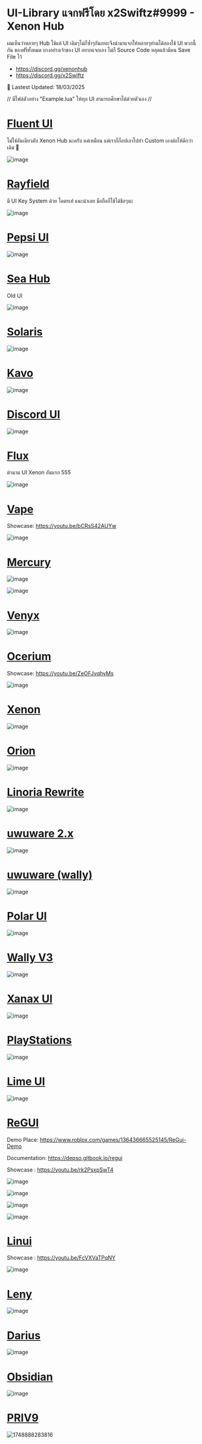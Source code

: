 # UI-Library แจกฟรีโดย x2Swiftz#9999 - Xenon Hub 

ผมเห็นว่าหลายๆ Hub ใช้แต่ UI เดิมๆไม่ก็ซ้ำๆกันเยอะจึงนำมาแจกให้หลายๆท่านได้ลองใช้ UI พวกนี้กัน
ของฟรีทั้งหมด บางอย่างเจ้าของ UI อยากแจกเอง ไม่ก็ Source Code หลุดแล้วมีคน Save File ไว้

- https://discord.gg/xenonhub
- https://discord.gg/x2Swiftz

📅 Lastest Updated: 18/03/2025

// มีไฟล์ตัวอย่าง "Example.lua" ให้ทุก UI สามารถศึกษาได้ด้วยตัวเอง //

# [Fluent UI](https://raw.githubusercontent.com/x2Swiftz/UI-Library/main/Libraries/FluentUI-Example.lua)

ไม่ใช่อันเดียวดับ Xenon Hub นะครับ แค่เหมือน แต่เราก็ก็อปเอาไปทำ Custom เองต่อให้ดีกว่าเดิม 🤣

![image](https://github.com/x2Swiftz/UI-Library/assets/52291809/bd3568ba-4441-46cc-b57d-9e9a721266b7)

# [Rayfield](https://raw.githubusercontent.com/x2Swiftz/UI-Library/main/Libraries/Rayfield%20-%20Library.lua)

มี UI Key System ด้วย โคตรเท่่ แนะนำเลย มือถือก็ใช้ได้ชิลๆนะ

![image](https://github.com/x2Swiftz/UI-Library/assets/52291809/bb07945d-d339-4fff-9fc3-2529fa05b0f1)

# [Pepsi UI](https://github.com/x2Swiftz/UI-Library/blob/main/Libraries/Pepsi%20-%20Example.lua)

![image](https://user-images.githubusercontent.com/52291809/208847767-27008fa0-d140-435b-a575-264d4448d9e8.png)

# [Sea Hub](https://github.com/x2Swiftz/UI-Library/blob/main/Libraries/Sea%20Hub%20-%20Example.lua)

Old UI

![image](https://user-images.githubusercontent.com/52291809/208854362-86b669df-ebb0-4031-945b-ad39e9aa4453.png)

# [Solaris](https://github.com/x2Swiftz/UI-Library/blob/main/Libraries/Solaris%20-%20Example.lua)

![image](https://user-images.githubusercontent.com/52291809/208848208-03665de0-aa41-4d6a-8419-efdd975a7753.png)

# [Kavo](https://github.com/x2Swiftz/UI-Library/blob/main/Libraries/Kavo%20-%20Example.lua)

![image](https://user-images.githubusercontent.com/52291809/208848287-578cc12a-53d7-47a6-bf87-6208d5a3f568.png)

# [Discord UI](https://github.com/x2Swiftz/UI-Library/blob/main/Libraries/Discord%20-%20Example.lua)

![image](https://user-images.githubusercontent.com/52291809/208853495-5662e869-7179-44fb-b903-be161e275577.png)

# [Flux](https://github.com/x2Swiftz/UI-Library/blob/main/Libraries/Flux%20-%20Example.lua)

ตำนาน UI Xenon อันแรก 555

![image](https://user-images.githubusercontent.com/52291809/208848401-9e828258-7dfc-4999-8c1a-13498e03eef4.png)

# [Vape](https://github.com/x2Swiftz/UI-Library/blob/main/Libraries/vape%20-%20Example.lua)

Showcase: https://youtu.be/bCRsS42AUYw

![image](https://user-images.githubusercontent.com/52291809/208848764-06467b38-ea59-44eb-a179-2c121bafae32.png)

# [Mercury](https://github.com/x2Swiftz/UI-Library/blob/main/Libraries/Mercury%20-%20Example.lua)

![image](https://user-images.githubusercontent.com/52291809/208849259-26e99d77-0468-478f-a207-ac0a8f9c1377.png)

![image](https://user-images.githubusercontent.com/52291809/208850263-ad0e5bbd-d940-4e41-b929-4d051e96394d.png)


# [Venyx](https://github.com/x2Swiftz/UI-Library/blob/main/Libraries/Venyx%20-%20Example.lua)

![image](https://user-images.githubusercontent.com/52291809/208849651-c939b7c4-7524-4c29-81ce-7f9818ec8d5e.png)


# [Ocerium](https://github.com/x2Swiftz/UI-Library/blob/main/Libraries/Ocerium%20-%20Example.lua)

Showcase: https://youtu.be/ZeOFJvqhyMs

![image](https://user-images.githubusercontent.com/52291809/208850692-f88240d5-c07d-486e-8566-1314aacffa87.png)


# [Xenon](https://github.com/x2Swiftz/UI-Library/blob/main/Libraries/Xenon%20-%20Example.lua)

![image](https://user-images.githubusercontent.com/52291809/208850978-a7b38607-87fe-45af-82da-4549c9baa065.png)

# [Orion](https://github.com/x2Swiftz/UI-Library/blob/main/Libraries/Orion%20-%20Example.lua)

![image](https://user-images.githubusercontent.com/52291809/208851233-721e7ac1-47b4-4e8d-ba82-1b8d5a96f123.png)

# [Linoria Rewrite](https://github.com/x2Swiftz/UI-Library/blob/main/Libraries/Linoria%20-%20Example.lua)

![image](https://user-images.githubusercontent.com/52291809/208851470-7803c67a-b76d-40e0-903f-14999593bf62.png)

# [uwuware 2.x](https://github.com/x2Swiftz/UI-Library/blob/main/Libraries/uwuware%20(2.x)%20-%20Library.lua)

![image](https://user-images.githubusercontent.com/52291809/208851553-f2687993-7843-4206-b92b-5da626473157.png)

# [uwuware (wally)](https://github.com/x2Swiftz/UI-Library/blob/main/Libraries/uwuware%20(wally)%20-%20Library.lua)

![image](https://user-images.githubusercontent.com/52291809/208851635-d953463e-1c06-4292-8994-1280b3a3f5a1.png)

# [Polar UI](https://github.com/x2Swiftz/UI-Library/blob/main/Libraries/Polar%20-%20Example.lua)

![image](https://user-images.githubusercontent.com/52291809/208852109-5c07216d-655f-4ee2-934d-084afa5b175d.png)

# [Wally V3](https://github.com/x2Swiftz/UI-Library/blob/main/Libraries/Wally%20V3%20-%20Example.lua)

![image](https://user-images.githubusercontent.com/52291809/208852661-4fdf7377-e265-404c-9087-833288efa02d.png)

# [Xanax UI](https://github.com/x2Swiftz/UI-Library/blob/main/Libraries/Xanax%20-%20Example.lua)

![image](https://user-images.githubusercontent.com/52291809/208852875-6cb5c4e7-e09f-4bc0-9bbd-848ac894602e.png)

# [PlayStations](https://github.com/x2Swiftz/UI-Library/blob/main/Libraries/PlayStations%20-%20Example.lua)

![image](https://user-images.githubusercontent.com/52291809/208853810-42419826-ac4d-4f24-a0c8-6a3f2f40cc3a.png)

# [Lime UI](https://github.com/x2Swiftz/UI-Library/blob/main/Libraries/Lime%20-%20Example.lua)

![image](https://user-images.githubusercontent.com/52291809/208855109-4c21d78c-100b-43c2-9f42-dcecb781f2cd.png)

# [ReGUI](https://github.com/x2Swiftz/UI-Library/blob/main/Libraries/ReGUI%20-%20Example.lua)

Demo Place: https://www.roblox.com/games/136436665525145/ReGui-Demo

Documentation: https://depso.gitbook.io/regui

Showcase : https://youtu.be/rk2PsxpSwT4

![image](https://github.com/user-attachments/assets/eda78d44-b036-4337-b524-2afa8ac7d601)

![image](https://github.com/user-attachments/assets/adc363e7-112b-4196-bd7f-10d0a9677607)

![image](https://github.com/user-attachments/assets/43a9549d-2b17-4890-a7dc-28ed1dbb08f2)

![image](https://github.com/user-attachments/assets/289b3727-5b2f-47f4-aafe-731ddcb99183)

# [Linui](https://github.com/x2Swiftz/UI-Library/blob/main/Libraries/Linui%20-%20Example.lua)

Showcase : https://youtu.be/FcVXVaTPqNY

![image](https://github.com/user-attachments/assets/76ffcd08-156b-4a41-8a6c-00920d2239f8)

# [Leny](https://github.com/x2Swiftz/UI-Library/blob/main/Libraries/Leny%20-%20Example.lua)

![image](https://github.com/user-attachments/assets/2b6a94a9-8a34-4997-be01-a6dee1e2dd2e)

# [Darius](https://raw.githubusercontent.com/x2Swiftz/UI-Library/refs/heads/main/Libraries/Darius%20-%20Example%20.lua)

![image](https://github.com/user-attachments/assets/86587b43-8fbe-47c7-b731-955006d8a309)

# [Obsidian](https://raw.githubusercontent.com/x2Swiftz/UI-Library/refs/heads/main/Libraries/Obsidan%20-%20Example.lua)

![image](https://github.com/user-attachments/assets/ce0cc796-0ba9-40d4-8dfa-344e6d229071)

# [PRIV9](https://raw.githubusercontent.com/x2Swiftz/UI-Library/refs/heads/main/Libraries/PRIV9%20-%20Example.lua)

![1748888283816](https://github.com/user-attachments/assets/12b4202b-128d-4f25-bab9-753868d63651)


